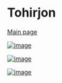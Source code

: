 # Tohirjon

[Main page](https://tranquil-malabi-057bff.netlify.app)

[![image](https://github.com/Tohirjon-Odilov/Bootcamp-Result/assets/82634626/235e9849-116a-4a49-b1c3-cdb23de95ce3)](https://tranquil-malabi-057bff.netlify.app/homework/)

[![image](https://github.com/Tohirjon-Odilov/Bootcamp-Result/assets/82634626/6afe8734-e1ab-41cc-bfb0-9295a06cf227)](https://tranquil-malabi-057bff.netlify.app/amaliyot/)

[![image](https://github.com/Tohirjon-Odilov/Bootcamp-Result/assets/82634626/62329de0-54ab-41a7-a892-9da56b279cc1)](https://puzzzlee.netlify.app/)


